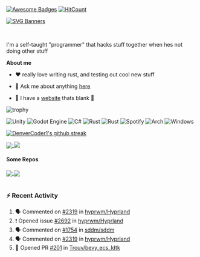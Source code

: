 [![Awesome Badges](https://img.shields.io/badge/badges-awesome-green.svg)](https://github.com/Naereen/badges)  [![HitCount](https://hits.dwyl.com/hellzbellz123/hellzbellz123.svg?style=flat-square)](http://hits.dwyl.com/hellzbellz123/hellzbellz123) 

[![SVG Banners](https://svg-banners.vercel.app/api?type=typeWriter&text1=Hi%20%F0%9F%91%8B,%20I%27m%20Hellzbellz123,%20I%20Make%20Some%20Stuff%20Sometimes&height=100&width=1000)](https://github.com/Akshay090/svg-banners)


<br />

I'm a self-taught "programmer" that hacks stuff together when hes not doing other stuff 

**About me**
- ❤️ really love writing rust, and testing out cool new stuff

- 💬 Ask me about anything [here](https://github.com/Hellzbellz123/Hellzbellz123/issues)

- 📄 I have a <a href="https://hellzbellz123.github.io/">website</a> thats blank 🤣

![trophy](https://github-profile-trophy.vercel.app/?username=hellzbellz123&theme=tokyonight&no-bg=true&no-frame=true)

![Unity](https://img.shields.io/badge/unity-%23000000.svg?style=for-the-badge&logo=unity&logoColor=white)
![Godot Engine](https://img.shields.io/badge/GODOT-%23FFFFFF.svg?style=for-the-badge&logo=godot-engine)
![C#](https://img.shields.io/badge/c%23-%23239120.svg?style=for-the-badge&logo=c-sharp&logoColor=white)
![Rust](https://img.shields.io/badge/rust-%23000000.svg?style=for-the-badge&logo=rust&logoColor=white)
![Rust](https://img.shields.io/badge/rust-%23000000.svg?style=for-the-badge&logo=rust&logoColor=white)
![Spotify](https://img.shields.io/badge/Spotify-1ED760?style=for-the-badge&logo=spotify&logoColor=white)
![Arch](https://img.shields.io/badge/Arch%20Linux-1793D1?logo=arch-linux&logoColor=fff&style=for-the-badge)
![Windows](https://img.shields.io/badge/Windows-0078D6?style=for-the-badge&logo=windows&logoColor=white)

[![DenverCoder1's github streak](https://github-readme-streak-stats.herokuapp.com/?user=hellzbellz123&theme=blue-green)](https://github.com/DenverCoder1/github-readme-streak-stats)



<a href="https://github.com/anuraghazra/github-readme-stats">
  <img align="center" src="https://github-readme-stats.vercel.app/api?username=hellzbellz123&show_icons=true&count_private=true&include_all_commits=true&theme=tokyonight"/>
</a>
<a href="https://github.com/anuraghazra/github-readme-stats">
  <img align="top" src="https://github-readme-stats.vercel.app/api/top-langs/?username=hellzbellz123&layout=compact&theme=tokyonight" />
</a>

#### Some Repos

<a href="https://github.com/hellzbellz123/music_shuffle">
  <img align="center" src="https://github-readme-stats.vercel.app/api/pin/?username=hellzbellz123&repo=music_shuffle&show_owner=true&theme=tokyonight" />
</a>
<a href="https://github.com/hellzbellz123/vanillacoffee">
  <img align="center" src="https://github-readme-stats.vercel.app/api/pin/?username=hellzbellz123&repo=vanillacoffee&show_owner=true&theme=tokyonight" />
</a>

<br />
<br />

### :zap: Recent Activity
<!--START_SECTION:activity-->
1. 🗣 Commented on [#2319](https://github.com/hyprwm/Hyprland/issues/2319#issuecomment-1633216162) in [hyprwm/Hyprland](https://github.com/hyprwm/Hyprland)
2. ❗ Opened issue [#2692](https://github.com/hyprwm/Hyprland/issues/2692) in [hyprwm/Hyprland](https://github.com/hyprwm/Hyprland)
3. 🗣 Commented on [#1754](https://github.com/sddm/sddm/issues/1754#issuecomment-1632028684) in [sddm/sddm](https://github.com/sddm/sddm)
4. 🗣 Commented on [#2319](https://github.com/hyprwm/Hyprland/issues/2319#issuecomment-1631665533) in [hyprwm/Hyprland](https://github.com/hyprwm/Hyprland)
5. 💪 Opened PR [#201](https://github.com/Trouv/bevy_ecs_ldtk/pull/201) in [Trouv/bevy_ecs_ldtk](https://github.com/Trouv/bevy_ecs_ldtk)
<!--END_SECTION:activity-->

